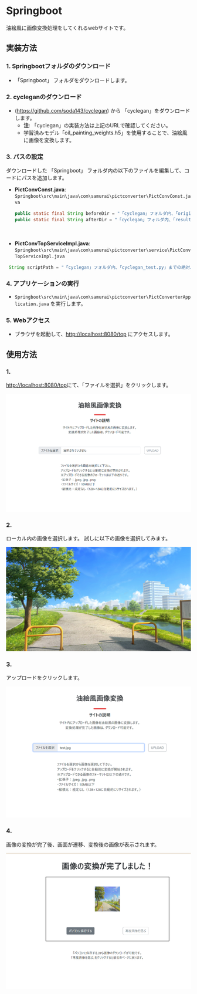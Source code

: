 # Springboot

油絵風に画像変換処理をしてくれるwebサイトです。

## 実装方法

### 1. Springbootフォルダのダウンロード
-  「Springboot」 フォルダをダウンロードします。

### 2. cycleganのダウンロード
- (https://github.com/soda143/cyclegan) から 「cyclegan」をダウンロードします。
  - **注**: 「cyclegan」の実装方法は上記のURLで確認してください。
  - 学習済みモデル「oil_painting_weights.h5」を使用することで、油絵風に画像を変換します。

### 3. パスの設定
ダウンロードした 「Springboot」 フォルダ内の以下のファイルを編集して、コードにパスを追加します。

- **PictConvConst.java**: `Springboot\src\main\java\com\samurai\pictconverter\PictConvConst.java`
  ```java
  public static final String beforeDir = "「cyclegan」フォルダ内、「original_image」フォルダ直下までの絶対パス";  // アップロードされた画像が保存されるパス
  public static final String afterDir = "「cyclegan」フォルダ内、「result」フォルダ直下までの絶対パス";  // pythonで変換した画像が保存されるパス
　
- **PictConvTopServiceImpl.java**: `Springboot\src\main\java\com\samurai\pictconverter\service\PictConvTopServiceImpl.java`

```java
 String scriptPath = "「cyclegan」フォルダ内、「cyclegan_test.py」までの絶対パス";
```

### 4. アプリケーションの実行
- `Springboot\src\main\java\com\samurai\pictconverter\PictConverterApplication.java` を実行します。

### 5. Webアクセス
- ブラウザを起動して、[http://localhost:8080/top](http://localhost:8080/top) にアクセスします。

## 使用方法

### 1.
[http://localhost:8080/top](http://localhost:8080/top)にて、「ファイルを選択」をクリックします。

![image_1.png](./picture/image_1.png)

### 2.
ローカル内の画像を選択します。
試しに以下の画像を選択してみます。

![imag_4.jpg](./picture/imag_4.jpg)

### 3.
アップロードをクリックします。

![image_2.png](./picture/image_2.png)

### 4.
画像の変換が完了後、画面が遷移、変換後の画像が表示されます。

![image_3.png](./picture/image_3.png)








